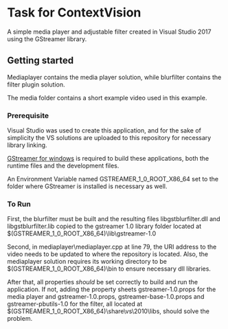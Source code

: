 # Task for ContextVision

A simple media player and adjustable filter created in Visual Studio 2017 using the GStreamer library.
## Getting started
Mediaplayer contains the media player solution, while blurfilter contains the filter plugin solution.

The media folder contains a short example video used in this example.
### Prerequisite
Visual Studio was used to create this application, and for the sake of simplicity the VS solutions are uploaded to this repository for necessary library linking.

[GStreamer for windows](https://gstreamer.freedesktop.org/documentation/installing/on-windows.html) is required to build these applications, both the runtime files and the development files.

An Environment Variable named GSTREAMER_1_0_ROOT_X86_64 set to the folder where GStreamer is installed is necessary as well.
### To Run
First, the blurfilter must be built and the resulting files libgstblurfilter.dll and libgstblurfilter.lib copied to the gstreamer 1.0 library folder located at $(GSTREAMER_1_0_ROOT_X86_64)\lib\gstreamer-1.0 

Second, in mediaplayer\mediaplayer.cpp at line 79, the URI address to the video needs to be updated to where the repository is located. Also, the mediaplayer solution requires its working directory to be $(GSTREAMER_1_0_ROOT_X86_64)\bin to ensure necessary dll libraries.

After that, all properties *should* be set correctly to build and run the application. If not, adding the property sheets gstreamer-1.0.props for the media player and gstreamer-1.0.props, gstreamer-base-1.0.props and gstreamer-pbutils-1.0 for the filter, all located at $(GSTREAMER_1_0_ROOT_X86_64)\share\vs\2010\libs, should solve the problem.
